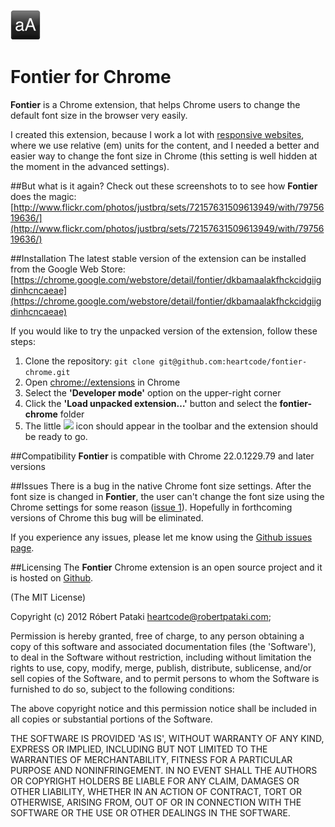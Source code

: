 ![](https://github.com/heartcode/fontier-chrome/raw/master/img/icon_48.png)

Fontier for Chrome
===

**Fontier** is a Chrome extension, that helps Chrome users to change the default font size in the browser very easily.

I created this extension, because I work a lot with [responsive websites](http://viljamis.com/blog/2012/typography/), where we use relative (em) units for the content, and I needed a better and easier way to change the font size in Chrome (this setting is well hidden at the moment in the advanced settings).

##But what is it again?
Check out these screenshots to to see how **Fontier** does the magic:
[http://www.flickr.com/photos/justbrq/sets/72157631509613949/with/7975619636/](http://www.flickr.com/photos/justbrq/sets/72157631509613949/with/7975619636/)

##Installation
The latest stable version of the extension can be installed from the Google Web Store:
[https://chrome.google.com/webstore/detail/fontier/dkbamaalakfhckcidgiigdinhcncaeae](https://chrome.google.com/webstore/detail/fontier/dkbamaalakfhckcidgiigdinhcncaeae)

If you would like to try the unpacked version of the extension, follow these steps:

1. Clone the repository:
```git clone git@github.com:heartcode/fontier-chrome.git```
2. Open  [chrome://extensions](chrome://extensions) in Chrome
3. Select the **'Developer mode'** option on the upper-right corner
2. Click the **'Load unpacked extension…'** button and select the **fontier-chrome** folder
3. The little ![](https://github.com/heartcode/fontier-chrome/raw/master/img/icon_16.png) icon should appear in the toolbar and the extension should be ready to go.

##Compatibility
**Fontier** is compatible with Chrome 22.0.1229.79 and later versions

##Issues
There is a bug in the native Chrome font size settings. After the font size is changed in **Fontier**, the user can't change the font size using the Chrome settings for some reason ([issue 1](https://github.com/heartcode/fontier-chrome/issues/1)). Hopefully in forthcoming versions of Chrome this bug will be eliminated.

If you experience any issues, please let me know using the [Github issues page](https://github.com/heartcode/fontier-chrome/issues).

##Licensing
The **Fontier** Chrome extension is an open source project and it is hosted on [Github](https://github.com/heartcode/fontier-chrome/).

(The MIT License)

Copyright (c) 2012 Róbert Pataki heartcode@robertpataki.com;

Permission is hereby granted, free of charge, to any person obtaining a copy of this software and associated documentation files (the 'Software'), to deal in the Software without restriction, including without limitation the rights to use, copy, modify, merge, publish, distribute, sublicense, and/or sell copies of the Software, and to permit persons to whom the Software is furnished to do so, subject to the following conditions:

The above copyright notice and this permission notice shall be included in all copies or substantial portions of the Software.

THE SOFTWARE IS PROVIDED 'AS IS', WITHOUT WARRANTY OF ANY KIND, EXPRESS OR IMPLIED, INCLUDING BUT NOT LIMITED TO THE WARRANTIES OF MERCHANTABILITY, FITNESS FOR A PARTICULAR PURPOSE AND NONINFRINGEMENT. IN NO EVENT SHALL THE AUTHORS OR COPYRIGHT HOLDERS BE LIABLE FOR ANY CLAIM, DAMAGES OR OTHER LIABILITY, WHETHER IN AN ACTION OF CONTRACT, TORT OR OTHERWISE, ARISING FROM, OUT OF OR IN CONNECTION WITH THE SOFTWARE OR THE USE OR OTHER DEALINGS IN THE SOFTWARE.
